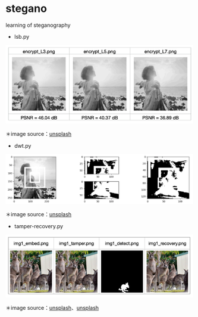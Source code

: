 # stegano
learning of steganography

- lsb.py
<img src="./image/lsb.png" width="600">

＊image source：[unsplash](https://unsplash.com/photos/r2nJPbEYuSQ)
<p>

- dwt.py
<img src="./image/dwt.png" width="600">

＊image source：[unsplash](https://unsplash.com/photos/r2nJPbEYuSQ)
<p>

- tamper-recovery.py
<img src="./image/tamper-recovery.png" width="600">

＊image source：[unsplash](https://unsplash.com/photos/IuDN1alE1GE)、[unsplash](https://unsplash.com/photos/1oAUMHQk7fY)